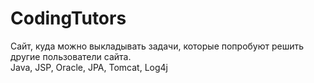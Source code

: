 # CodingTutors
Сайт, куда можно выкладывать задачи, которые попробуют решить другие пользователи сайта.
<br>
Java, JSP, Oracle, JPA, Tomcat, Log4j
